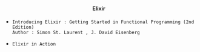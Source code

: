 #### <div align = "center"> Elixir

- `Introducing Elixir : Getting Started in Functional Programming (2nd Edition)` <br/>
  `Author : Simon St. Laurent , J. David Eisenberg`
  


- `Elixir in Action`

